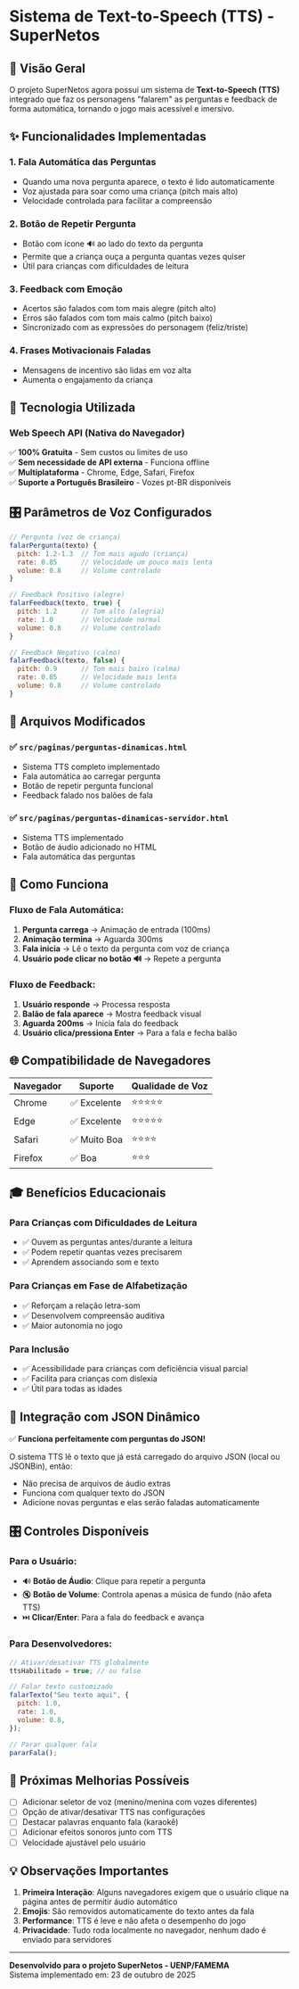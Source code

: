 # Sistema de Text-to-Speech (TTS) - SuperNetos

## 📢 Visão Geral

O projeto SuperNetos agora possui um sistema de **Text-to-Speech (TTS)** integrado que faz os personagens "falarem" as perguntas e feedback de forma automática, tornando o jogo mais acessível e imersivo.

## ✨ Funcionalidades Implementadas

### 1. **Fala Automática das Perguntas**

- Quando uma nova pergunta aparece, o texto é lido automaticamente
- Voz ajustada para soar como uma criança (pitch mais alto)
- Velocidade controlada para facilitar a compreensão

### 2. **Botão de Repetir Pergunta**

- Botão com ícone 🔊 ao lado do texto da pergunta
- Permite que a criança ouça a pergunta quantas vezes quiser
- Útil para crianças com dificuldades de leitura

### 3. **Feedback com Emoção**

- Acertos são falados com tom mais alegre (pitch alto)
- Erros são falados com tom mais calmo (pitch baixo)
- Sincronizado com as expressões do personagem (feliz/triste)

### 4. **Frases Motivacionais Faladas**

- Mensagens de incentivo são lidas em voz alta
- Aumenta o engajamento da criança

## 🔧 Tecnologia Utilizada

### **Web Speech API (Nativa do Navegador)**

✅ **100% Gratuita** - Sem custos ou limites de uso  
✅ **Sem necessidade de API externa** - Funciona offline  
✅ **Multiplataforma** - Chrome, Edge, Safari, Firefox  
✅ **Suporte a Português Brasileiro** - Vozes pt-BR disponíveis

## 🎛️ Parâmetros de Voz Configurados

```javascript
// Pergunta (voz de criança)
falarPergunta(texto) {
  pitch: 1.2-1.3  // Tom mais agudo (criança)
  rate: 0.85      // Velocidade um pouco mais lenta
  volume: 0.8     // Volume controlado
}

// Feedback Positivo (alegre)
falarFeedback(texto, true) {
  pitch: 1.2      // Tom alto (alegria)
  rate: 1.0       // Velocidade normal
  volume: 0.8     // Volume controlado
}

// Feedback Negativo (calmo)
falarFeedback(texto, false) {
  pitch: 0.9      // Tom mais baixo (calma)
  rate: 0.85      // Velocidade mais lenta
  volume: 0.8     // Volume controlado
}
```

## 📁 Arquivos Modificados

### ✅ `src/paginas/perguntas-dinamicas.html`

- Sistema TTS completo implementado
- Fala automática ao carregar pergunta
- Botão de repetir pergunta funcional
- Feedback falado nos balões de fala

### ✅ `src/paginas/perguntas-dinamicas-servidor.html`

- Sistema TTS implementado
- Botão de áudio adicionado no HTML
- Fala automática das perguntas

## 🎯 Como Funciona

### Fluxo de Fala Automática:

1. **Pergunta carrega** → Animação de entrada (100ms)
2. **Animação termina** → Aguarda 300ms
3. **Fala inicia** → Lê o texto da pergunta com voz de criança
4. **Usuário pode clicar no botão 🔊** → Repete a pergunta

### Fluxo de Feedback:

1. **Usuário responde** → Processa resposta
2. **Balão de fala aparece** → Mostra feedback visual
3. **Aguarda 200ms** → Inicia fala do feedback
4. **Usuário clica/pressiona Enter** → Para a fala e fecha balão

## 🌐 Compatibilidade de Navegadores

| Navegador | Suporte      | Qualidade de Voz |
| --------- | ------------ | ---------------- |
| Chrome    | ✅ Excelente | ⭐⭐⭐⭐⭐       |
| Edge      | ✅ Excelente | ⭐⭐⭐⭐⭐       |
| Safari    | ✅ Muito Boa | ⭐⭐⭐⭐         |
| Firefox   | ✅ Boa       | ⭐⭐⭐           |

## 🎓 Benefícios Educacionais

### Para Crianças com Dificuldades de Leitura

- ✅ Ouvem as perguntas antes/durante a leitura
- ✅ Podem repetir quantas vezes precisarem
- ✅ Aprendem associando som e texto

### Para Crianças em Fase de Alfabetização

- ✅ Reforçam a relação letra-som
- ✅ Desenvolvem compreensão auditiva
- ✅ Maior autonomia no jogo

### Para Inclusão

- ✅ Acessibilidade para crianças com deficiência visual parcial
- ✅ Facilita para crianças com dislexia
- ✅ Útil para todas as idades

## 🔄 Integração com JSON Dinâmico

✅ **Funciona perfeitamente com perguntas do JSON!**

O sistema TTS lê o texto que já está carregado do arquivo JSON (local ou JSONBin), então:

- Não precisa de arquivos de áudio extras
- Funciona com qualquer texto do JSON
- Adicione novas perguntas e elas serão faladas automaticamente

## 🎛️ Controles Disponíveis

### Para o Usuário:

- 🔊 **Botão de Áudio**: Clique para repetir a pergunta
- 🔇 **Botão de Volume**: Controla apenas a música de fundo (não afeta TTS)
- ⏭️ **Clicar/Enter**: Para a fala do feedback e avança

### Para Desenvolvedores:

```javascript
// Ativar/desativar TTS globalmente
ttsHabilitado = true; // ou false

// Falar texto customizado
falarTexto("Seu texto aqui", {
  pitch: 1.0,
  rate: 1.0,
  volume: 0.8,
});

// Parar qualquer fala
pararFala();
```

## 🚀 Próximas Melhorias Possíveis

- [ ] Adicionar seletor de voz (menino/menina com vozes diferentes)
- [ ] Opção de ativar/desativar TTS nas configurações
- [ ] Destacar palavras enquanto fala (karaokê)
- [ ] Adicionar efeitos sonoros junto com TTS
- [ ] Velocidade ajustável pelo usuário

## 💡 Observações Importantes

1. **Primeira Interação**: Alguns navegadores exigem que o usuário clique na página antes de permitir áudio automático
2. **Emojis**: São removidos automaticamente do texto antes da fala
3. **Performance**: TTS é leve e não afeta o desempenho do jogo
4. **Privacidade**: Tudo roda localmente no navegador, nenhum dado é enviado para servidores

---

**Desenvolvido para o projeto SuperNetos - UENP/FAMEMA**  
Sistema implementado em: 23 de outubro de 2025
